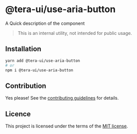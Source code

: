 # @tera-ui/use-aria-button

A Quick description of the component

> This is an internal utility, not intended for public usage.

## Installation

```sh
yarn add @tera-ui/use-aria-button
# or
npm i @tera-ui/use-aria-button
```

## Contribution

Yes please! See the
[contributing guidelines](https://github.com/nextui-org/nextui/blob/master/CONTRIBUTING.md)
for details.

## Licence

This project is licensed under the terms of the
[MIT license](https://github.com/nextui-org/nextui/blob/master/LICENSE).
